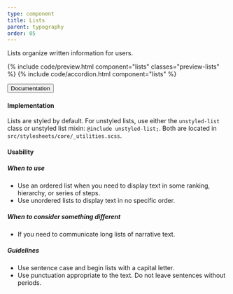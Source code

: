 ```yaml
---
type: component
title: Lists
parent: typography
order: 05
---
```


<!-- Lists section begin -->

<p class="font-lead">Lists organize written information for users.</p>

{% include code/preview.html component="lists" classes="preview-lists" %}
{% include code/accordion.html component="lists" %}
<div class="accordion-bordered accordion-docs">
  <button class="button-unstyled accordion-button"
      aria-expanded="true" aria-controls="list-docs">
    Documentation
  </button>
  <div id="list-docs" class="accordion-content">
    <h4 class="heading">Implementation</h4>
    <p>Lists are styled by default. For unstyled lists, use either the <code>unstyled-list</code> class or unstyled list mixin: <code>@include unstyled-list;</code>. Both are located in <code>src/stylesheets/core/<wbr>_utilities.scss</code>.</p>
    <h4 class="heading">Usability</h4>
    <h5>When to use</h5>
    <ul class="content-list">
      <li>Use an ordered list when you need to display text in some ranking, hierarchy, or series of steps.</li>
      <li>Use unordered lists to display text in no specific order.</li>
    </ul>
    <h5>When to consider something different</h5>
    <ul class="content-list">
      <li>If you need to communicate long lists of narrative text.</li>
    </ul>
    <h5>Guidelines</h5>
    <ul class="content-list">
      <li>Use sentence case and begin lists with a capital letter.</li>
      <li>Use punctuation appropriate to the text. Do not leave sentences without periods.</li>
    </ul>
  </div>
</div>

